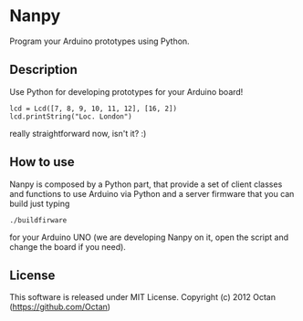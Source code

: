 Nanpy
=====

Program your Arduino prototypes using Python.

Description
-----------

Use Python for developing prototypes for your Arduino board!

	lcd = Lcd([7, 8, 9, 10, 11, 12], [16, 2])
	lcd.printString("Loc. London")

really straightforward now, isn't it? :)

How to use
----------

Nanpy is composed by a Python part, that provide a set of client classes and functions to use Arduino via Python and a server firmware that you can build just typing

	./buildfirware

for your Arduino UNO (we are developing Nanpy on it, open the script and change the board if you need).

License
-------

This software is released under MIT License. Copyright (c) 2012 Octan (https://github.com/Octan)
